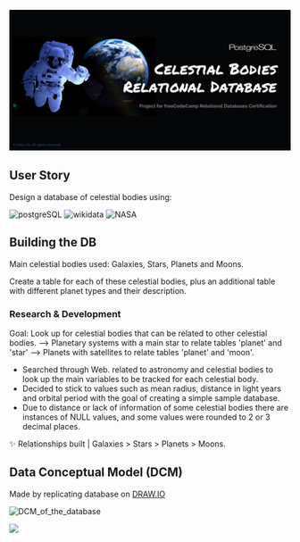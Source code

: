 ![celestial bodies database banner](https://github.com/z-bj/Galactic_DB/blob/master/Galactic-database-banner.jpg)



## User Story 
Design a database of celestial bodies using:

![postgreSQL](https://camo.githubusercontent.com/281c069a2703e948b536500b9fd808cb4fb2496b3b66741db4013a2c89e91986/68747470733a2f2f696d672e736869656c64732e696f2f62616467652f506f737467726553514c2d3331363139323f7374796c653d666f722d7468652d6261646765266c6f676f3d706f737467726573716c266c6f676f436f6c6f723d7768697465)
![wikidata](https://img.shields.io/badge/Wikidata-006699.svg?style=for-the-badge&logo=Wikidata&logoColor=blakc)
![NASA](https://img.shields.io/badge/NASA-E03C31.svg?style=for-the-badge&logo=NASA&logoColor=white)


## Building the DB

Main celestial bodies used: Galaxies, Stars, Planets and Moons.

Create a table for each of these celestial bodies, plus an additional table with different planet types and their description.

### Research & Development 

Goal: Look up for celestial bodies that can be related to other celestial bodies.
--> Planetary systems with a main star to relate tables 'planet' and 'star' 
--> Planets with satellites to relate tables 'planet' and 'moon'.

- Searched through Web. related to astronomy and celestial bodies to look up the main variables to be tracked for each celestial body.
- Decided to stick to values such as mean radius, distance in light years and orbital period with the goal of creating a simple sample database.
- Due to distance or lack of information of some celestial bodies there are instances of NULL values, and some values were rounded to 2 or 3 decimal places.

✨ Relationships built | Galaxies > Stars > Planets > Moons.

## Data Conceptual Model (DCM)
Made by replicating database on [DRAW.IO](https://app.diagrams.net/)

![DCM_of_the_database](https://github.com/z-bj/galaxy_psql_DB/blob/master/assets/Simplified_DCM_of_DB.svg)

<img src="https://github.com/z-bj/galaxy_psql_DB/blob/master/assets/moonparrot.gif" width="36">


